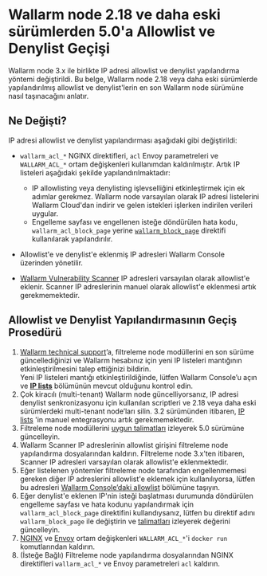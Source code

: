 # Wallarm node 2.18 ve daha eski sürümlerden 5.0'a Allowlist ve Denylist Geçişi

Wallarm node 3.x ile birlikte IP adresi allowlist ve denylist yapılandırma yöntemi değiştirildi. Bu belge, Wallarm node 2.18 veya daha eski sürümlerde yapılandırılmış allowlist ve denylist'lerin en son Wallarm node sürümüne nasıl taşınacağını anlatır.

## Ne Değişti?

IP adresi allowlist ve denylist yapılandırması aşağıdaki gibi değiştirildi:

* `wallarm_acl_*` NGINX direktifleri, `acl` Envoy parametreleri ve `WALLARM_ACL_*` ortam değişkenleri kullanımdan kaldırılmıştır. Artık IP listeleri aşağıdaki şekilde yapılandırılmaktadır:
  
  * IP allowlisting veya denylisting işlevselliğini etkinleştirmek için ek adımlar gerekmez. Wallarm node varsayılan olarak IP adresi listelerini Wallarm Cloud'dan indirir ve gelen istekleri işlerken indirilen verileri uygular.
  * Engelleme sayfası ve engellenen isteğe döndürülen hata kodu, `wallarm_acl_block_page` yerine [`wallarm_block_page`](../admin-en/configure-parameters-en.md#wallarm_block_page) direktifi kullanılarak yapılandırılır.
* Allowlist'e ve denylist'e eklenmiş IP adresleri Wallarm Console üzerinden yönetilir.
* [Wallarm Vulnerability Scanner](../about-wallarm/detecting-vulnerabilities.md#vulnerability-scanner) IP adresleri varsayılan olarak allowlist'e eklenir. Scanner IP adreslerinin manuel olarak allowlist'e eklenmesi artık gerekmemektedir.

## Allowlist ve Denylist Yapılandırmasının Geçiş Prosedürü

1. [Wallarm technical support](mailto:support@wallarm.com)’a, filtreleme node modüllerini en son sürüme güncellediğinizi ve Wallarm hesabınız için yeni IP listeleri mantığının etkinleştirilmesini talep ettiğinizi bildirin.  
   Yeni IP listeleri mantığı etkinleştirildiğinde, lütfen Wallarm Console’u açın ve [**IP lists**](../user-guides/ip-lists/overview.md) bölümünün mevcut olduğunu kontrol edin.
2. Çok kiracılı (multi-tenant) Wallarm node güncelliyorsanız, IP adresi denylist senkronizasyonu için kullanılan scriptleri ve 2.18 veya daha eski sürümlerdeki multi-tenant node’ları silin. 3.2 sürümünden itibaren, [IP lists](../user-guides/ip-lists/overview.md) 'in manuel entegrasyonu artık gerekmemektedir. 
3. Filtreleme node modüllerini [uygun talimatları](general-recommendations.md#update-process) izleyerek 5.0 sürümüne güncelleyin.
4. Wallarm Scanner IP adreslerinin allowlist girişini filtreleme node yapılandırma dosyalarından kaldırın. Filtreleme node 3.x'ten itibaren, Scanner IP adresleri varsayılan olarak allowlist'e eklenmektedir.
5. Eğer listelenen yöntemler filtreleme node tarafından engellenmemesi gereken diğer IP adreslerini allowlist'e eklemek için kullanılıyorsa, lütfen bu adresleri [Wallarm Console’daki allowlist](../user-guides/ip-lists/overview.md) bölümüne taşıyın.
6. Eğer denylist'e eklenen IP'nin isteği başlatması durumunda döndürülen engelleme sayfası ve hata kodunu yapılandırmak için `wallarm_acl_block_page` direktifini kullandıysanız, lütfen bu direktif adını `wallarm_block_page` ile değiştirin ve [talimatları](../admin-en/configuration-guides/configure-block-page-and-code.md) izleyerek değerini güncelleyin.
7. [NGINX](../admin-en/installation-docker-en.md) ve [Envoy](../admin-en/installation-guides/envoy/envoy-docker.md) ortam değişkenleri `WALLARM_ACL_*`'i `docker run` komutlarından kaldırın.
8. (İsteğe Bağlı) Filtreleme node yapılandırma dosyalarından NGINX direktifleri `wallarm_acl_*` ve Envoy parametreleri `acl` kaldırın.